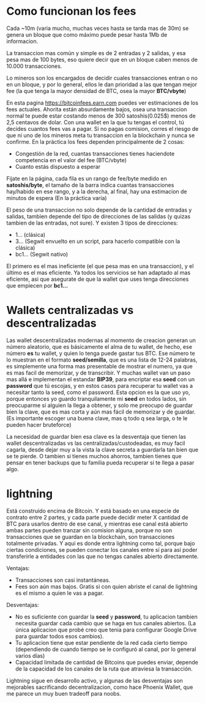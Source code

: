 # Como funcionan los fees

Cada ~10m (varia mucho, muchas veces hasta se tarda mas de 30m) se genera un bloque que como máximo puede pesar hasta 1Mb de informacion.

La transaccion mas común y simple es de 2 entradas y 2 salidas, y esa pesa mas de 100 bytes, eso quiere decir que en un bloque caben menos de 10.000 transacciones.

Lo mineros son los encargados de decidir cuales transacciones entran o no en un bloque, y por lo general, ellos le dan prioridad a las que tengan mejor fee (la que tenga la mayor densidad de BTC, osea la mayor **BTC/vbyte**)

En esta pagina https://bitcoinfees.earn.com puedes ver estimaciones de los fees actuales. Ahorita están absurdamente bajos, osea una transaccion normal te puede estar costando menos de 300 satoshis(0.025$) menos de 2,5 centavos de dolar. Con una wallet en la que tu tengas el control, tú decides cuantos fees vas a pagar. Si no pagas comision, corres el riesgo de que ni uno de los mineros meta tu transaccion en la blockchain y nunca se confirme. En la práctica los fees dependen principalmente de 2 cosas:
- Congestión de la red, cuantas transacciones tienes haciendote competencia en el valor del fee (BTC/vbyte)
- Cuanto estás dispuesto a esperar

Fijate en la página, cada fila es un rango de fee/byte medido en **satoshis/byte**, el tamaño de la barra indica cuantas transacciones hay/habido en ese rango, y a la derecha, al final, hay una estimacion de minutos de espera (En la práctica varía)

El peso de una transaccion no solo depende de la cantidad de entradas y salidas, tambien depende del tipo de direcciones de las salidas (y quizas tambien de las entradas, not sure). Y existen 3 tipos de direcciones:
- 1...  (clásica)
- 3...  (Segwit envuelto en un script, para hacerlo compatible con la clásica)
- bc1...    (Segwit nativo)

El primero es el mas ineficiente (el que pesa mas en una transaccion), y el último es el mas eficiente.
Ya todos los servicios se han adaptado al mas eficiente, asi que asegurate de que la wallet que uses tenga direcciones que empiecen por **bc1...**


# Wallets centralizadas vs descentralizadas

Las wallet descentralizadas modernas al momento de creacion generan un número aleatorio, que es básicamente el alma de tu wallet, de hecho, ese número **es** tu wallet, y quien lo tenga puede gastar tus BTC. Ese número te lo muestran en el formato **seed/semilla**, que es una lista de 12-24 palabras, es simplemente una forma mas presentable de mostrar el numero, ya que es mas facil de memorizar, y de transcribir.
Y muchas wallet van un paso mas allá e implementan el estandar **BIP39**, para encriptar esa **seed** con un **password** que tú escojas, y en estos casos para recuperar tu wallet vas a necesitar tanto la seed, como el password. Esta opcion es la que uso yo, porque entonces yo guardo tranquilamente mi **seed** en todos lados, sin preocuparme si alguien la llega a obtener, y solo me preocupo de guardar bien la clave, que es mas corta y aún mas fácil de memorizar y de guardar. (Es importante escoger una buena clave, mas q todo q sea larga, o te le pueden hacer bruteforce)

La necesidad de guardar bien esa clave es la desventaja que tienen las wallet descentralizadas vs las centralizadas/custodeadas, es muy facil cagarla, desde dejar muy a la vista la clave secreta a guardarla tan bien que se te pierde. O tambien si tienes muchos ahorros, tambien tienes que pensar en tener backups que tu familia pueda recuperar si te llega a pasar algo.


# lightning

Está construido encima de Bitcoin. Y está basado en una especie de contrato entre 2 partes, y cada parte puede decidir meter X cantidad de BTC para usarlos dentro de ese canal, y mientras ese canal está abierto ambas partes pueden tranzar sin comision alguna, porque no son transacciones que se guardan en la blockchain, son transacciones totalmente privadas.
Y aquí es donde entra lightning como tal, porque bajo ciertas condiciones, se pueden conectar los canales entre sí para así poder transferirle a entidades con las que no tengas canales abierto directamente.

Ventajas:
- Transacciones son casi instantáneas.
- Fees son aún mas bajos. Gratis si con quien abriste el canal de lightning es el mismo a quien le vas a pagar.

Desventajas:
- No es suficiente con guardar la **seed** y **password**, tu aplicacion tambien necesita guardar cada cambio que se haga en tus canales abiertos. (La única aplicacion que probé creo que tenia para configurar Google Drive para guardar todos esos cambios).
- Tu aplicacion tiene que estar pendiente de la red cada cierto tiempo (dependiendo de cuando tiempo se le configuró al canal, por lo general varios días)
- Capacidad limitada de cantidad de Bitcoins que puedes enviar, depende de la capacidad de los canales de la ruta que atraviesa la transacción.

Lightning sigue en desarrollo activo, y algunas de las desventajas son mejorables sacrificando decentralizacion, como hace Phoenix Wallet, que me parece un muy buen tradeoff para noobs.